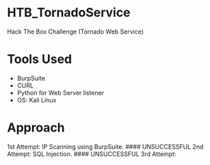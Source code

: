 # HTB_TornadoService
Hack The Box Challenge (Tornado Web Service)

# Tools Used
- BurpSuite
- CURL
- Python for Web Server listener
- OS: Kali Linux

# Approach
1st Attempt: IP Scanning using BurpSuite. #### UNSUCCESSFUL
2nd Attempt: SQL Injection. #### UNSUCCESSFUL
3rd Attempt: 
